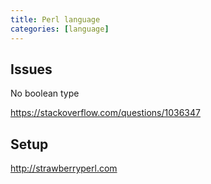 ```yaml
---
title: Perl language
categories: [language]
---
```


## Issues

No boolean type

<https://stackoverflow.com/questions/1036347>

## Setup

<http://strawberryperl.com>
